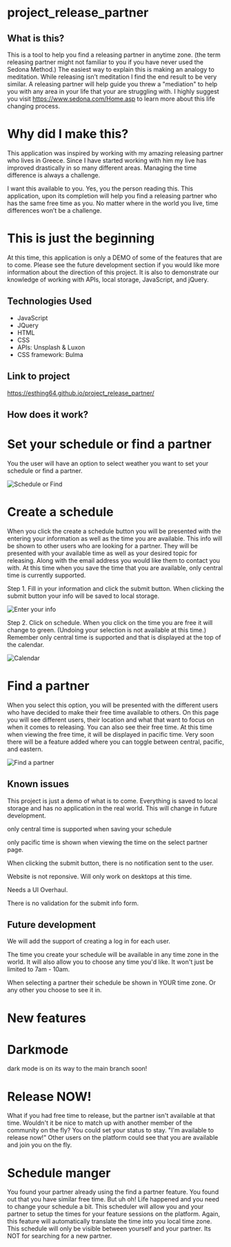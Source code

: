 
# project_release_partner

## What is this?

This is a tool to help you find a releasing partner in anytime zone. (the term releasing partner might not familiar to you if you have never used the Sedona Method.) The easiest way to explain this is making an analogy to meditation. While releasing isn’t meditation I find the end result to be very similar. A releasing partner will help guide you threw a "mediation" to help you with any area in your life that your are struggling with.   I highly suggest you visit https://www.sedona.com/Home.asp to learn more about this life changing process. 

# Why did I make this?
 This application was inspired by working with my amazing releasing partner who lives in Greece. Since I have started working with him my live has improved drastically in so many different areas. Managing the time difference is always a challenge.

I want this available to you. Yes, you the person reading this. This application, upon its completion will help you find a releasing partner who has the same free time as you. No matter where in the world you live, time differences won’t be a challenge.

# This is just the beginning
At this time, this application is only a DEMO of some of the features that are to come. Please see the future development section if you would like more information about the direction of this project. It is also to demonstrate our knowledge of working with APIs, local storage, JavaScript, and jQuery.

## Technologies Used

* JavaScript
* JQuery
* HTML
* CSS
* APIs: Unsplash & Luxon
* CSS framework: Bulma

## Link to project

https://esthing64.github.io/project_release_partner/

## How does it work?

# Set your schedule or find a partner
You the user will have an option to select weather you want to set your schedule or find a partner.

![Schedule or Find](./assets/img/schedule-find.png)

# Create a schedule
When you click the create a schedule button you will be presented with the entering your information as well as the time you are available. This info will be shown to other users who are looking for a partner. They will be presented with your available time as well as your desired topic for releasing. Along with the email address you would like them to contact you with. At this time when you save the time that you are available, only central time is currently supported. 

Step 1. Fill in your information and click the submit button. When clicking the submit button your info will be saved to local storage.

![Enter your info](./assets/img/info.png)

Step 2. Click on schedule. When you click on the time you are free it will change to green. (Undoing your selection is not available at this time.) Remember only central time is supported and that is displayed at the top of the calendar.

![Calendar](./assets/img/cal.png)

# Find a partner 

When you select this option, you will be presented with the different users who have decided to make their free time available to others. On this page you will see different users, their location and what that want to focus on when it comes to releasing. You can also see their free time. At this time when viewing the free time, it will be displayed in pacific time. Very soon there will be a feature added where you can toggle between central, pacific, and eastern.

![Find a partner](./assets/img/select-partner.png)


## Known issues

This project is just a demo of what is to come. Everything is saved to local storage and has no application in the real world. This will change in future development.

only central time is supported when saving your schedule 

only pacific time is shown when viewing the time on the select partner page.

When clicking the submit button, there is no notification sent to the user. 

Website is not reponsive. Will only work on desktops at this time.

Needs a UI Overhaul.

There is no validation for the submit info form.


## Future development 

We will add the support of creating a log in for each user.

The time you create your schedule will be available in any time zone in the world. It will also allow you to choose any time you'd like. It won't just be limited to 7am - 10am.

When selecting a partner their schedule be shown in YOUR time zone. Or any other you choose to see it in.

# New features

# Darkmode

dark mode is on its way to the main branch soon! 

# Release NOW!
What if you had free time to release, but the partner isn't available at that time. Wouldn't it be nice to match up with another member of the community on the fly? You could set your status to stay. "I'm available to release now!" Other users on the platform could see that you are available and join you on the fly.

# Schedule manger

You found your partner already using the find a partner feature. You found out that you have similar free time. But uh oh! Life happened and you need to change your schedule a bit. This scheduler will allow you and your partner to setup the times for your feature sessions on the platform. Again, this feature will automatically translate the time into you local time zone. This schedule will only be visible between yourself and your partner. Its NOT for searching for a new partner. 



